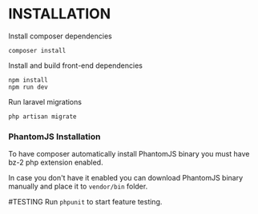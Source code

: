# INSTALLATION
Install composer dependencies
```
composer install
```
Install and build front-end dependencies
```
npm install
npm run dev
```
Run laravel migrations
```
php artisan migrate
```

### PhantomJS Installation
To have composer automatically install PhantomJS binary you must have bz-2 php extension enabled.

In case you don't have it enabled you can download PhantomJS binary manually and place it to `vendor/bin` folder.

#TESTING
Run `phpunit` to start feature testing.

